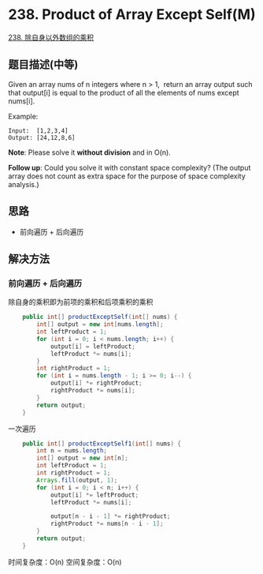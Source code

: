 # 238. Product of Array Except Self(M)

[238. 除自身以外数组的乘积](https://leetcode-cn.com/problems/product-of-array-except-self/)

## 题目描述(中等)

Given an array nums of n integers where n > 1,  return an array output such that output[i] is equal to the product of all the elements of nums except nums[i].

Example:
```
Input:  [1,2,3,4]
Output: [24,12,8,6]
```
**Note**: Please solve it **without division** and in O(n).

**Follow up**:
Could you solve it with constant space complexity? (The output array does not count as extra space for the purpose of space complexity analysis.)



## 思路


- 前向遍历 + 后向遍历

## 解决方法

### 前向遍历 + 后向遍历

除自身的乘积即为前项的乘积和后项乘积的乘积

```java
    public int[] productExceptSelf(int[] nums) {
        int[] output = new int[nums.length];
        int leftProduct = 1;
        for (int i = 0; i < nums.length; i++) {
            output[i] = leftProduct;
            leftProduct *= nums[i];
        }
        int rightProduct = 1;
        for (int i = nums.length - 1; i >= 0; i--) {
            output[i] *= rightProduct;
            rightProduct *= nums[i];
        }
        return output;
    }

```

一次遍历

```java
    public int[] productExceptSelf1(int[] nums) {
        int n = nums.length;
        int[] output = new int[n];
        int leftProduct = 1;
        int rightProduct = 1;
        Arrays.fill(output, 1);
        for (int i = 0; i < n; i++) {
            output[i] *= leftProduct;
            leftProduct *= nums[i];

            output[n - i - 1] *= rightProduct;
            rightProduct *= nums[n - i - 1];
        }
        return output;
    }
```

时间复杂度：O(n)
空间复杂度：O(n)